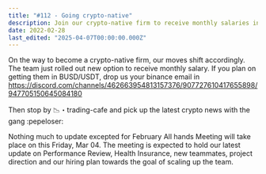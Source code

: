```yaml
---
title: "#112 - Going crypto-native"
description: Join our crypto-native firm to receive monthly salaries in BUSD/USDT and stay updated on team news, projects, and hiring plans in our February All Hands Meeting.
date: 2022-02-28
last_edited: "2025-04-07T00:00:00.000Z"
---
```


On the way to become a crypto-native firm, our moves shift accordingly. The team just rolled out new option to receive monthly salary.
If you plan on getting them in BUSD/USDT, drop us your binance email in <https://discord.com/channels/462663954813157376/907727610417655898/947705150645084180>

Then stop by 📉・trading-cafe and pick up the latest crypto news with the gang :pepeloser:

Nothing much to update excepted for February All hands Meeting will take place on this Friday, Mar 04. The meeting is expected to hold our latest update on Performance Review, Health Insurance, new teammates, project direction and our hiring plan towards the goal of scaling up the team.

